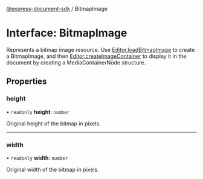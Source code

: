 [@express-document-sdk](../overview.md) / BitmapImage

# Interface: BitmapImage

Represents a bitmap image resource. Use [Editor.loadBitmapImage](../classes/editor.md#loadbitmapimage) to create a BitmapImage, and then [Editor.createImageContainer](../classes/editor.md#createimagecontainer)
to display it in the document by creating a MediaContainerNode structure.

## Properties

### height

• `readonly` **height**: `number`

Original height of the bitmap in pixels.

---

### width

• `readonly` **width**: `number`

Original width of the bitmap in pixels.
